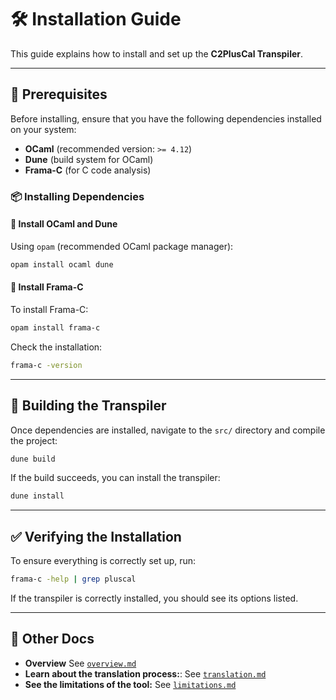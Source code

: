 # 🛠️ Installation Guide

This guide explains how to install and set up the **C2PlusCal Transpiler**.

---

## 📌 Prerequisites

Before installing, ensure that you have the following dependencies installed on your system:

- **OCaml** (recommended version: `>= 4.12`)
- **Dune** (build system for OCaml)
- **Frama-C** (for C code analysis)

### 📦 Installing Dependencies

#### 🔹 Install OCaml and Dune

Using `opam` (recommended OCaml package manager):

```bash
opam install ocaml dune
```

#### 🔹 Install Frama-C

To install Frama-C:

```bash
opam install frama-c
```

Check the installation:

```bash
frama-c -version
```

---

## 🔨 Building the Transpiler

Once dependencies are installed, navigate to the `src/` directory and compile the project:

```bash
dune build
```

If the build succeeds, you can install the transpiler:

```bash
dune install
```

---

## ✅ Verifying the Installation

To ensure everything is correctly set up, run:

```bash
frama-c -help | grep pluscal
```

If the transpiler is correctly installed, you should see its options listed.

---

## 🏁 Other Docs

- **Overview** See [`overview.md`](./overview.md)
- **Learn about the translation process:**: See [`translation.md`](./translation.md)
- **See the limitations of the tool:** See [`limitations.md`](./limitations.md)
